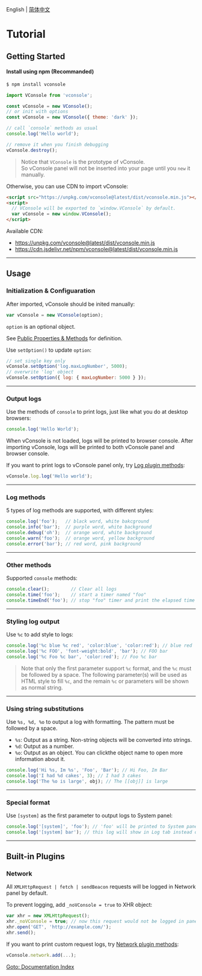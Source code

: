 English | [简体中文](./tutorial_CN.md)

Tutorial
===

## Getting Started


#### Install using npm (Recommanded)

```bash
$ npm install vconsole
```

```javascript
import VConsole from 'vconsole';

const vConsole = new VConsole();
// or init with options
const vConsole = new VConsole({ theme: 'dark' });

// call `console` methods as usual
console.log('Hello world');

// remove it when you finish debugging
vConsole.destroy();
```

> Notice that `VConsole` is the prototype of vConsole.  
> So vConsole panel will not be inserted into your page until you `new` it manually.

Otherwise, you can use CDN to import vConsole:

```html
<script src="https://unpkg.com/vconsole@latest/dist/vconsole.min.js"></script>
<script>
  // VConsole will be exported to `window.VConsole` by default.
  var vConsole = new window.VConsole();
</script>
```

Available CDN:

- https://unpkg.com/vconsole@latest/dist/vconsole.min.js
- https://cdn.jsdelivr.net/npm/vconsole@latest/dist/vconsole.min.js

---

## Usage

### Initialization & Configuaration

After imported, vConsole should be inited manually:

```javascript
var vConsole = new VConsole(option);
```

`option` is an optional object.

See [Public Properties & Methods](./public_properties_methods.md) for definition.

Use `setOption()` to update `option`:

```javascript
// set single key only
vConsole.setOption('log.maxLogNumber', 5000);
// overwrite 'log' object
vConsole.setOption({ log: { maxLogNumber: 5000 } });
```

---


### Output logs

Use the methods of `console` to print logs, just like what you do at desktop browsers:

```javascript
console.log('Hello World');
```

When vConsole is not loaded, logs will be printed to browser console. After importing vConsole, logs will be printed to both vConsole panel and browser console.

If you want to print logs to vConsole panel only, try [Log plugin methods](./plugin_properties_methods.md):

```javascript
vConsole.log.log('Hello world');
```

---

### Log methods

5 types of log methods are supported, with different styles:

```javascript
console.log('foo');   // black word, white bakcground
console.info('bar');  // purple word, white background
console.debug('oh');  // orange word, white background
console.warn('foo');  // orange word, yellow background
console.error('bar'); // red word, pink background
```

---

### Other methods

Supported `console` methods:

```javascript
console.clear();        // Clear all logs
console.time('foo');    // start a timer named "foo"
console.timeEnd('foo'); // stop "foo" timer and print the elapsed time
```

---


### Styling log output

Use `%c` to add style to logs:

```javascript
console.log('%c blue %c red', 'color:blue', 'color:red'); // blue red
console.log('%c FOO', 'font-weight:bold', 'bar'); // FOO bar
console.log('%c Foo %c bar', 'color:red'); // Foo %c bar
```

> Note that only the first parameter support `%c` format, and the `%c` must be followed by a space. The following parameter(s) will be used as HTML style to fill `%c`, and the remain `%c` or parameters will be shown as normal string.

---

### Using string substitutions

Use `%s, %d, %o` to output a log with formatting. The pattern must be followed by a space.

- `%s`: Output as a string. Non-string objects will be converted into strings.
- `%d`: Output as a number.
- `%o`: Output as an object. You can clickthe object name to open more information about it.

```javascript
console.log('Hi %s, Im %s', 'Foo', 'Bar'); // Hi Foo, Im Bar
console.log('I had %d cakes', 3); // I had 3 cakes
console.log('The %o is large', obj); // The [[obj]] is large
```

---

### Special format

Use `[system]` as the first parameter to output logs to System panel:

```javascript
console.log('[system]', 'foo'); // 'foo' will be printed to System panel
console.log('[system] bar'); // this log will show in Log tab instead of System panel
```

---

## Built-in Plugins

### Network

All `XMLHttpRequest | fetch | sendBeacon` requests will be logged in Network panel by default.

To prevent logging, add `_noVConsole = true` to XHR object:

```javascript
var xhr = new XMLHttpRequest();
xhr._noVConsole = true; // now this request would not be logged in panel
xhr.open('GET', 'http://example.com/');
xhr.send();
```

If you want to print custom request logs, try [Network plugin methods](./plugin_properties_methods.md):

```javascript
vConsole.network.add(...);
```


[Goto: Documentation Index](./a_doc_index.md)